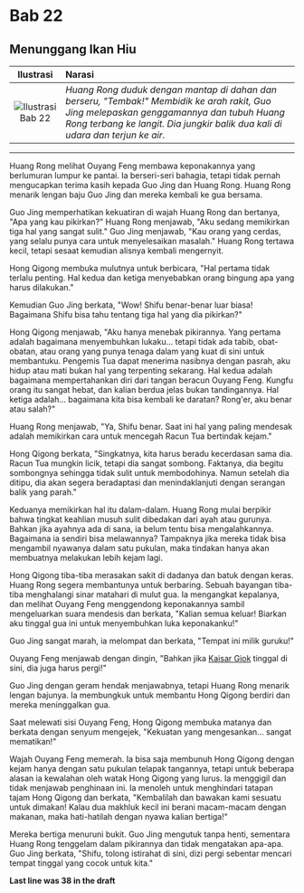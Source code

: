 # Bab 22
## Menunggang Ikan Hiu

| Ilustrasi | Narasi |
|   :---:   | :---   |
| ![Ilustrasi Bab 22](https://res.cloudinary.com/drzjshskk/image/upload/v1676693258/sdyxz/originals/loch-22_qgzx61.jpg)  | _Huang Rong duduk dengan mantap di dahan dan berseru, "Tembak!" Membidik ke arah rakit, Guo Jing melepaskan genggamannya dan tubuh Huang Rong terbang ke langit. Dia jungkir balik dua kali di udara dan terjun ke air._  |

***

Huang Rong melihat Ouyang Feng membawa keponakannya yang berlumuran lumpur ke pantai. Ia berseri-seri bahagia, tetapi tidak 
pernah mengucapkan terima kasih kepada Guo Jing dan Huang Rong. Huang Rong menarik lengan baju Guo Jing dan mereka kembali 
ke gua bersama.

Guo Jing memperhatikan kekuatiran di wajah Huang Rong dan bertanya, "Apa yang kau pikirkan?" Huang Rong menjawab, "Aku 
sedang memikirkan tiga hal yang sangat sulit." Guo Jing menjawab, "Kau orang yang cerdas, yang selalu punya cara untuk 
menyelesaikan masalah." Huang Rong tertawa kecil, tetapi sesaat kemudian alisnya kembali mengernyit.

Hong Qigong membuka mulutnya untuk berbicara, "Hal pertama tidak terlalu penting. Hal kedua dan ketiga menyebabkan orang 
bingung apa yang harus dilakukan."

Kemudian Guo Jing berkata, "Wow! Shifu benar-benar luar biasa! Bagaimana Shifu bisa tahu tentang tiga hal yang dia pikirkan?"

Hong Qigong menjawab, "Aku hanya menebak pikirannya. Yang pertama adalah bagaimana menyembuhkan lukaku... tetapi tidak ada 
tabib, obat-obatan, atau orang yang punya tenaga dalam yang kuat di sini untuk membantuku. Pengemis Tua dapat menerima 
nasibnya dengan pasrah, aku hidup atau mati bukan hal yang terpenting sekarang. Hal kedua adalah bagaimana mempertahankan 
diri dari tangan beracun Ouyang Feng. Kungfu orang itu sangat hebat, dan kalian berdua jelas bukan tandingannya. Hal ketiga 
adalah... bagaimana kita bisa kembali ke daratan? Rong'er, aku benar atau salah?"

Huang Rong menjawab, "Ya, Shifu benar. Saat ini hal yang paling mendesak adalah memikirkan cara untuk mencegah Racun Tua 
bertindak kejam."

Hong Qigong berkata, "Singkatnya, kita harus beradu kecerdasan sama dia. Racun Tua mungkin licik, tetapi dia sangat 
sombong. Faktanya, dia begitu sombongnya sehingga tidak sulit untuk membodohinya. Namun setelah dia ditipu, dia akan segera 
beradaptasi dan menindaklanjuti dengan serangan balik yang parah."

Keduanya memikirkan hal itu dalam-dalam. Huang Rong mulai berpikir bahwa tingkat keahlian musuh sulit dibedakan dari ayah 
atau gurunya. Bahkan jika ayahnya ada di sana, ia belum tentu bisa mengalahkannya. Bagaimana ia sendiri bisa melawannya? 
Tampaknya jika mereka tidak bisa mengambil nyawanya dalam satu pukulan, maka tindakan hanya akan membuatnya melakukan lebih 
kejam lagi.

Hong Qigong tiba-tiba merasakan sakit di dadanya dan batuk dengan keras. Huang Rong segera membantunya untuk berbaring. 
Sebuah bayangan tiba-tiba menghalangi sinar matahari di mulut gua. Ia mengangkat kepalanya, dan melihat Ouyang Feng 
menggendong keponakannya sambil mengeluarkan suara mendesis dan berkata, "Kalian semua keluar! Biarkan aku tinggal gua ini 
untuk menyembuhkan luka keponakanku!"

Guo Jing sangat marah, ia melompat dan berkata, "Tempat ini milik guruku!"

Ouyang Feng menjawab dengan dingin, "Bahkan jika 
[Kaisar Giok](nama-tokoh.md#yu-huang "Yu Huang (玉皇)") tinggal di sini, dia juga harus pergi!"

Guo Jing dengan geram hendak menjawabnya, tetapi Huang Rong menarik lengan bajunya. Ia membungkuk untuk membantu Hong Qigong 
berdiri dan mereka meninggalkan gua.

Saat melewati sisi Ouyang Feng, Hong Qigong membuka matanya dan berkata dengan senyum mengejek, "Kekuatan yang mengesankan... sangat mematikan!"

Wajah Ouyang Feng memerah. Ia bisa saja membunuh Hong Qigong dengan kejam hanya dengan satu pukulan telapak tangannya, 
tetapi untuk beberapa alasan ia kewalahan oleh watak Hong Qigong yang lurus. Ia menggigil dan tidak menjawab penghinaan ini. 
Ia menoleh untuk menghindari tatapan tajam Hong Qigong dan berkata, "Kembalilah dan bawakan kami sesuatu untuk dimakan!
Kalau dua makhluk kecil ini berani macam-macam dengan makanan, maka hati-hatilah dengan nyawa kalian bertiga!"

Mereka bertiga menuruni bukit. Guo Jing mengutuk tanpa henti, sementara Huang Rong tenggelam dalam pikirannya dan tidak 
mengatakan apa-apa. Guo Jing berkata, "Shifu, tolong istirahat di sini, dizi pergi sebentar mencari tempat tinggal yang 
cocok untuk kita."


**Last line was 38 in the draft**

